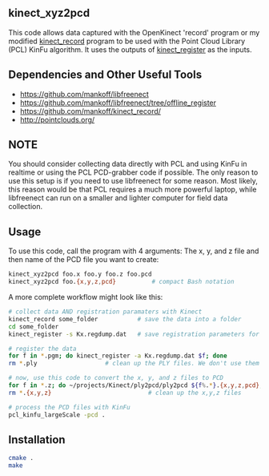 

## kinect_xyz2pcd

This code allows data captured with the OpenKinect 'record' program or
my modified [kinect_record](https://github.com/mankoff/kinect_record)
program to be used with the Point Cloud Library (PCL) KinFu
algorithm. It uses the outputs of
[kinect_register](https://github.com/mankoff/libfreenect/tree/offline_register)
as the inputs.  

## Dependencies and Other Useful Tools

* https://github.com/mankoff/libfreenect
* https://github.com/mankoff/libfreenect/tree/offline_register
* https://github.com/mankoff/kinect_record/
* http://pointclouds.org/

## NOTE

You should consider collecting data directly with PCL and using KinFu
in realtime or using the PCL PCD-grabber code if possible. The only
reason to use this setup is if you need to use libfreenect for some
reason. Most likely, this reason would be that PCL requires a much
more powerful laptop, while libfreenect can run on a smaller and
lighter computer for field data collection.

## Usage

To use this code, call the program with 4 arguments: The x, y, and z file and then
name of the PCD file you want to create:
```bash
kinect_xyz2pcd foo.x foo.y foo.z foo.pcd
kinect_xyz2pcd foo.{x,y,z,pcd}			# compact Bash notation
```

A more complete workflow might look like this:
```bash
# collect data AND registration paramaters with Kinect
kinect_record some_folder           # save the data into a folder
cd some_folder
kinect_register -s Kx.regdump.dat   # save registration parameters for Kinect #x

# register the data 
for f in *.pgm; do kinect_register -a Kx.regdump.dat $f; done
rm *.ply                   # clean up the PLY files. We don't use them

# now, use this code to convert the x, y, and z files to PCD
for f in *.z; do ~/projects/Kinect/ply2pcd/ply2pcd ${f%.*}.{x,y,z,pcd}; done
rm *.{x,y,z}                           # clean up the x,y,z files

# process the PCD files with KinFu
pcl_kinfu_largeScale -pcd .
```

## Installation

```bash
cmake .
make
```
